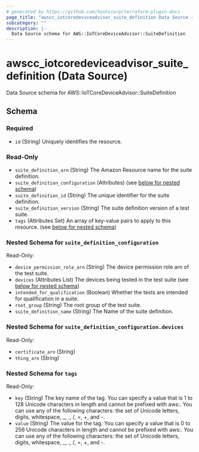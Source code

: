 ```yaml
---
# generated by https://github.com/hashicorp/terraform-plugin-docs
page_title: "awscc_iotcoredeviceadvisor_suite_definition Data Source - terraform-provider-awscc"
subcategory: ""
description: |-
  Data Source schema for AWS::IoTCoreDeviceAdvisor::SuiteDefinition
---
```


# awscc_iotcoredeviceadvisor_suite_definition (Data Source)

Data Source schema for AWS::IoTCoreDeviceAdvisor::SuiteDefinition



<!-- schema generated by tfplugindocs -->
## Schema

### Required

- `id` (String) Uniquely identifies the resource.

### Read-Only

- `suite_definition_arn` (String) The Amazon Resource name for the suite definition.
- `suite_definition_configuration` (Attributes) (see [below for nested schema](#nestedatt--suite_definition_configuration))
- `suite_definition_id` (String) The unique identifier for the suite definition.
- `suite_definition_version` (String) The suite definition version of a test suite.
- `tags` (Attributes Set) An array of key-value pairs to apply to this resource. (see [below for nested schema](#nestedatt--tags))

<a id="nestedatt--suite_definition_configuration"></a>
### Nested Schema for `suite_definition_configuration`

Read-Only:

- `device_permission_role_arn` (String) The device permission role arn of the test suite.
- `devices` (Attributes List) The devices being tested in the test suite (see [below for nested schema](#nestedatt--suite_definition_configuration--devices))
- `intended_for_qualification` (Boolean) Whether the tests are intended for qualification in a suite.
- `root_group` (String) The root group of the test suite.
- `suite_definition_name` (String) The Name of the suite definition.

<a id="nestedatt--suite_definition_configuration--devices"></a>
### Nested Schema for `suite_definition_configuration.devices`

Read-Only:

- `certificate_arn` (String)
- `thing_arn` (String)



<a id="nestedatt--tags"></a>
### Nested Schema for `tags`

Read-Only:

- `key` (String) The key name of the tag. You can specify a value that is 1 to 128 Unicode characters in length and cannot be prefixed with aws:. You can use any of the following characters: the set of Unicode letters, digits, whitespace, _, ., /, =, +, and -.
- `value` (String) The value for the tag. You can specify a value that is 0 to 256 Unicode characters in length and cannot be prefixed with aws:. You can use any of the following characters: the set of Unicode letters, digits, whitespace, _, ., /, =, +, and -.



